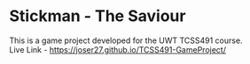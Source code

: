 # Stickman - The Saviour

This is a game project developed for the UWT TCSS491 course.  
Live Link - https://joser27.github.io/TCSS491-GameProject/ 


